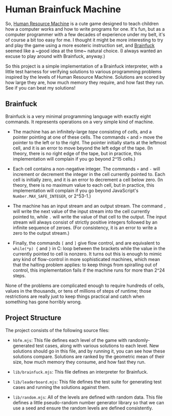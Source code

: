 # Human Brainfuck Machine
So, [Human Resource Machine][] is a cute game designed to teach children how a computer works and how to write programs for one. It's fun, but as a computer programmer with a few decades of experience under my belt, it's of course a bit too easy for me. I thought it might be more interesting to try and play the game using a more esoteric instruction set, and [Brainfuck][] seemed like a ~good idea at the time~ natural choice. (I always wanted an excuse to play around with Brainfuck, anyway.)

[Human Resource Machine]: https://tomorrowcorporation.com/humanresourcemachine
[Brainfuck]: https://esolangs.org/wiki/Brainfuck

So this project is a simple implementation of a Brainfuck interpreter, with a little test harness for verifying solutions to various programming problems inspired by the levels of Human Resource Machine. Solutions are scored by how large they are, how much memory they require, and how fast they run. See if you can beat my solutions!

## Brainfuck
Brainfuck is a very minimal programming language with exactly eight commands. It represents operations on a very simple kind of machine.

*   The machine has an infinitely-large *tape* consisting of *cells,* and a pointer pointing at one of these cells. The commands `<` and `>` move the pointer to the left or to the right. The pointer initially starts at the leftmost cell, and it is an error to move beyond the left edge of the tape. (In theory, there is no right edge of the tape, but in practice, this implementation will complain if you go beyond 2^15 cells.)

*   Each cell contains a non-negative integer. The commands `+` and `-` will increment or decrement the integer in the cell currently pointed to. Each cell is initially zero, and it is an error to decrement a cell below zero. (In theory, there is no maximum value to each cell, but in practice, this implementation will complain if you go beyond JavaScript's `Number.MAX_SAFE_INTEGER`, or 2^53-1.)

*   The machine has an input stream and an output stream. The command `,` will write the next value of the input stream into the cell currently pointed to, while `.` will write the value of that cell to the output. The input stream will always consist of strictly positive integers followed by an infinite sequence of zeroes. (For consistency, it is an error to write a zero to the output stream.)

*   Finally, the commands `[` and `]` give flow control, and are equivalent to `while(*p) {` and `}` in C: loop between the brackets while the value in the currently pointed to cell is nonzero. It turns out this is enough to mimic any kind of flow-control in more sophisticated machines, which mean that the halting problem applies: to keep things from spiralling out of control, this implementation fails if the machine runs for more than 2^24 steps.

None of the problems are complicated enough to require hundreds of cells, values in the thousands, or tens of millions of steps of runtime; those restrictions are really just to keep things practical and catch when something has gone horribly wrong.

## Project Structure
The project consists of the following source files:

*   `hbfm.mjs`: This file defines each level of the game with randomly-generated test cases, along with various solutions to each level. New solutions should go in this file, and by running it, you can see how these solutions compare. Solutions are ranked by the geometric mean of their size, how much memory they consume, and how fast they run.

*   `lib/brainfuck.mjs`: This file defines an interpreter for Brainfuck.

*   `lib/leaderboard.mjs`: This file defines the test suite for generating test cases and running the solutions against them.

*   `lib/random.mjs`: All of the levels are defined with random data. This file defines a little pseudo-random number generator library so that we can use a seed and ensure the random levels are defined consistently.
